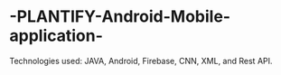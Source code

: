 # -PLANTIFY-Android-Mobile-application-
 Technologies used: JAVA, Android, Firebase, CNN, XML, and Rest API.
